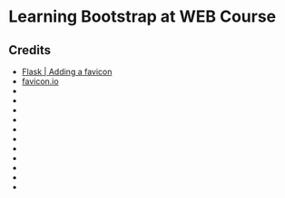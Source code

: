 # Learning Bootstrap at WEB Course




## Credits

- [Flask | Adding a favicon](https://flask.palletsprojects.com/en/2.0.x/patterns/favicon/)
- [favicon.io](https://favicon.io/)
- []()
- []()
- []()
- []()
- []()
- []()
- []()
- []()
- []()
- []()
- 
